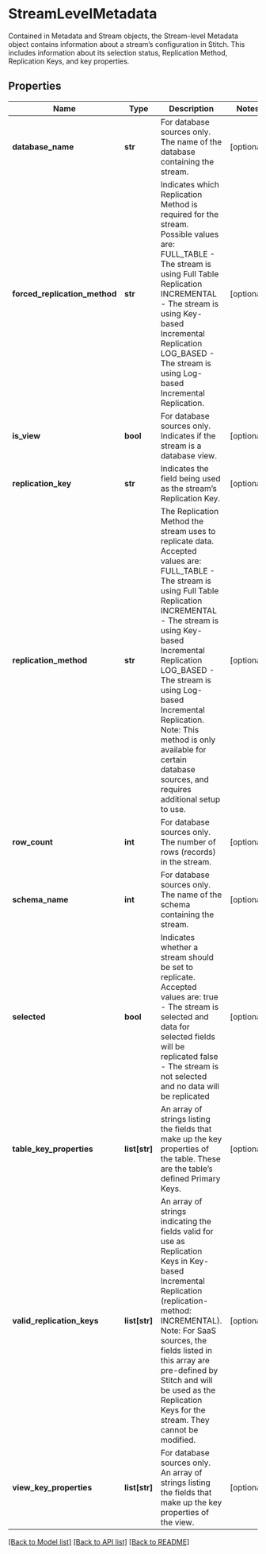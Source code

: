 # StreamLevelMetadata

Contained in Metadata and Stream objects, the Stream-level Metadata object contains information about a stream’s configuration in Stitch. This includes information about its selection status, Replication Method, Replication Keys, and key properties. 
## Properties
Name | Type | Description | Notes
------------ | ------------- | ------------- | -------------
**database_name** | **str** | For database sources only. The name of the database containing the stream.  | [optional] 
**forced_replication_method** | **str** | Indicates which Replication Method is required for the stream. Possible values are: FULL_TABLE - The stream is using Full Table Replication INCREMENTAL - The stream is using Key-based Incremental Replication LOG_BASED - The stream is using Log-based Incremental Replication.  | [optional] 
**is_view** | **bool** | For database sources only. Indicates if the stream is a database view.  | [optional] 
**replication_key** | **str** | Indicates the field being used as the stream’s Replication Key.  | [optional] 
**replication_method** | **str** | The Replication Method the stream uses to replicate data. Accepted values are: FULL_TABLE - The stream is using Full Table Replication INCREMENTAL - The stream is using Key-based Incremental Replication LOG_BASED - The stream is using Log-based Incremental Replication. Note: This method is only available for certain database sources, and requires additional setup to use.  | [optional] 
**row_count** | **int** | For database sources only. The number of rows (records) in the stream.  | [optional] 
**schema_name** | **int** | For database sources only. The name of the schema containing the stream.  | [optional] 
**selected** | **bool** | Indicates whether a stream should be set to replicate. Accepted values are: true - The stream is selected and data for selected fields will be replicated false - The stream is not selected and no data will be replicated  | [optional] 
**table_key_properties** | **list[str]** | An array of strings listing the fields that make up the key properties of the table. These are the table’s defined Primary Keys.  | [optional] 
**valid_replication_keys** | **list[str]** | An array of strings indicating the fields valid for use as Replication Keys in Key-based Incremental Replication (replication-method: INCREMENTAL). Note: For SaaS sources, the fields listed in this array are pre-defined by Stitch and will be used as the Replication Keys for the stream. They cannot be modified.  | [optional] 
**view_key_properties** | **list[str]** | For database sources only. An array of strings listing the fields that make up the key properties of the view.  | [optional] 

[[Back to Model list]](../README.md#documentation-for-models) [[Back to API list]](../README.md#documentation-for-api-endpoints) [[Back to README]](../README.md)



